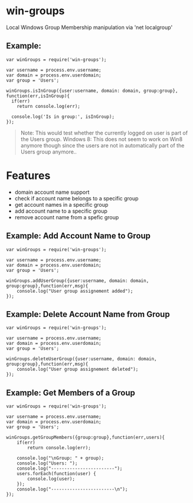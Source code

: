 win-groups
==========

Local Windows Group Membership manipulation via 'net localgroup'

## Example:

    var winGroups = require('win-groups');

	var username = process.env.username;
	var domain = process.env.userdomain;
	var group = 'Users';

    winGroups.isInGroup({user:username, domain: domain, group:group}, function(err,isInGroup){
      if(err)
        return console.log(err);

      console.log('Is in group:', isInGroup);
    });

> Note: This would test whether the currently logged on user is part of the Users group.
> Windows 8: This does not seem to work on Win8 anymore though since the users are not in automatically part of the Users group anymore.. 

# Features
- domain account name support
- check if account name belongs to a specific group
- get account names in a specific group
- add account name to a specific group
- remove account name from a spefic group

## Example: Add Account Name to Group

    var winGroups = require('win-groups');

	var username = process.env.username;
	var domain = process.env.userdomain;
	var group = 'Users';

  	winGroups.addUserGroup({user:username, domain: domain, group:group},function(err,msg){
  		console.log("User group assignement added");
  	});  

## Example: Delete Account Name from Group

    var winGroups = require('win-groups');

	var username = process.env.username;
	var domain = process.env.userdomain;
	var group = 'Users';

  	winGroups.deleteUserGroup({user:username, domain: domain, group:group},function(err,msg){
  		console.log("User group assignement deleted");
  	});  

## Example: Get Members of a Group

    var winGroups = require('win-groups');

	var username = process.env.username;
	var domain = process.env.userdomain;
	var group = 'Users';

	winGroups.getGroupMembers({group:group},function(err,users){
		if(err)
			return console.log(err);		

		console.log("\nGroup: " + group);
		console.log("Users: ");
		console.log("------------------------");
		users.forEach(function(user) {
    		console.log(user);
		});
		console.log("------------------------\n");		
	}); 	  	